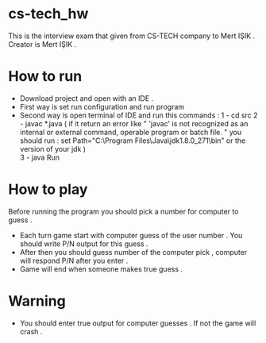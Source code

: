# cs-tech_hw

This is the interview exam that given from CS-TECH company to Mert IŞIK . 
Creator is Mert IŞIK .

# How to run 

- Download project and open with an IDE . 
- First way is set run configuration and run program 
- Second way is open terminal of IDE and run this commands : 
1 - cd src
2 - javac *.java  ( if it return an error like " 'javac' is not recognized as an internal or 
external command, operable program or batch file. " you should run : 
set Path="C:\Program Files\Java\jdk1.8.0_271\bin"    or the version of your jdk )  
3 - java Run

# How to play

Before running the program you should pick a number for computer to guess . 
- Each turn game start with computer guess of the user number . You should write P/N output for this guess .
- After then you should guess number of the computer pick , computer will respond P/N after you enter .
- Game will end when someone makes true guess .

# Warning

- You should enter true output for computer guesses . If not the game will crash .
